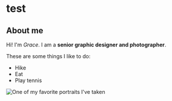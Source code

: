 # test
## About me
Hi! I'm *Grace*. I am a **senior graphic designer and photographer**. 

These are some things I like to do:
* Hike
* Eat
* Play tennis

![One of my favorite portraits I've taken](https://www.flickr.com/photos/126659742@N04/50583211623/in/album-72157716815961896)
